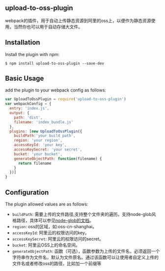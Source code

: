## upload-to-oss-plugin
webpack的插件，用于自动上传静态资源到阿里的oss上，以便作为静态资源使用，当然你也可以用于自动存储大文件。  

Installation
-------------
Install the plugin with npm:
```shell
$ npm install upload-to-oss-plugin --save-dev
```

Basic Usage
-----------

add the plugin to your webpack config as follows:

```javascript
var UploadToOssPlugin = require('upload-to-oss-plugin')
var webpackConfig = {
  entry: 'index.js',
  output: {
    path: 'dist',
    filename: 'index_bundle.js'
  },
  plugins: [new UploadToOssPlugin({
    buildPath:'your build path',
    region: 'your region',
    accessKeyId: 'your key',
    accessKeySecret: 'your secret',
    bucket: 'your bucket',
    generateObjectPath: function(filename) {
      return filename
    }
  })]
}
```   
Configuration
-------------
The plugin allowed values are as follows:
- `buildPath`: 需要上传的文件路径,支持整个文件夹的遍历。支持node-glob风格路径，具体可以参见[node-glob的文档](https://github.com/isaacs/node-glob)。
- `region`: oss的区域，如:oss-cn-shanghai。
- `accessKeyId`: 阿里云的权限访问的key。
- `accessKeySecret`: 阿里云的权限访问的secret。
- `bucket`: 阿里云OSS上的命名空间。
- `generateObjectPath`: 函数（可选），函数参数为上传的文件名，必须返回一个字符串作为文件名，默认为文件原名。通过该函数可以让使用者自定义上传的文件名或者修改oss的路径，比如加一个前缀等

